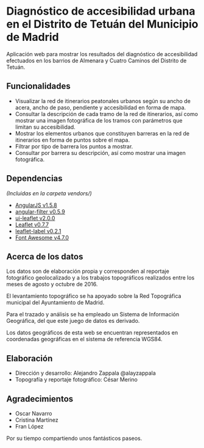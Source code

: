 # Diagnóstico de accesibilidad urbana en el Distrito de Tetuán del Municipio de Madrid

Aplicación web para mostrar los resultados del diagnóstico de accesibilidad efectuados en los barrios de Almenara y Cuatro Caminos del Distrito de Tetuán.

## Funcionalidades

* Visualizar la red de itinerarios peatonales urbanos según su ancho de acera, ancho de paso, pendiente y accesibilidad en forma de mapa.
* Consultar la descripción de cada tramo de la red de itinerarios, así como mostrar una imagen fotográfica de los tramos con parámetros que limitan su accesibilidad.
* Mostrar los elementos urbanos que constituyen barreras en la red de itinerarios en forma de puntos sobre el mapa.
* Filtrar por tipo de barrera los puntos a mostrar.
* Consultar por barrera su descripción, así como mostrar una imagen fotográfica.

## Dependencias

_(Incluidas en la carpeta vendors/)_

* [AngularJS v1.5.8](https://angularjs.org/)
* [angular-filter v0.5.9](https://github.com/a8m/angular-filter)
* [ui-leaflet v2.0.0](https://github.com/angular-ui/ui-leaflet/)
* [Leaflet v0.7.7](https://github.com/Leaflet/Leaflet)
* [leaflet-label v0.2.1](https://github.com/Leaflet/Leaflet.label)
* [Font Awesome v4.7.0](http://fortawesome.github.io/Font-Awesome/)

## Acerca de los datos

Los datos son de elaboración propia y corresponden al reportaje fotográfico geolocalizado y a los trabajos topográficos realizados entre los meses de agosto y octubre de 2016.

El levantamiento topográfico se ha apoyado sobre la Red Topográfica municipal del Ayuntamiento de Madrid.

Para el trazado y análisis se ha empleado un Sistema de Información Geográfica, del que este juego de datos es derivado.

Los datos geográficos de esta web se encuentran representados en coordenadas geográficas en el sistema de referencia WGS84.

## Elaboración

* Dirección y desarrollo: Alejandro Zappala @alayzappala
* Topografía y reportaje fotográfico: César Merino

## Agradecimientos

* Oscar Navarro
* Cristina Martínez
* Fran López

Por su tiempo compartiendo unos fantásticos paseos.
